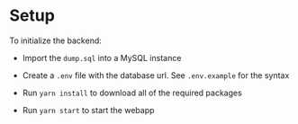 # Setup

To initialize the backend:

- Import the `dump.sql` into a MySQL instance

- Create a `.env` file with the database url. See `.env.example` for the syntax

- Run `yarn install` to download all of the required packages

- Run `yarn start` to start the webapp
